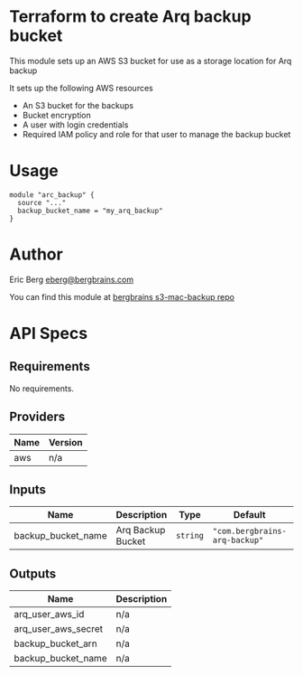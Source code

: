 # Terraform to create Arq backup bucket

This module sets up an AWS S3 bucket for use as a storage location for Arq backup

It sets up the following AWS resources
* An S3 bucket for the backups
* Bucket encryption
* A user with login credentials
* Required IAM policy and role for that user to manage the backup bucket

# Usage

```hcl
module "arc_backup" {
  source "..."
  backup_bucket_name = "my_arq_backup"
}
```
# Author

Eric Berg <eberg@bergbrains.com>

You can find this module at [bergbrains s3-mac-backup repo](https://github.com/bergbrains/arq-aws-s3-backup)

# API Specs

## Requirements

No requirements.

## Providers

| Name | Version |
|------|---------|
| aws | n/a |

## Inputs

| Name | Description | Type | Default | Required |
|------|-------------|------|---------|:--------:|
| backup\_bucket\_name | Arq Backup Bucket | `string` | `"com.bergbrains-arq-backup"` | no |

## Outputs

| Name | Description |
|------|-------------|
| arq\_user\_aws\_id | n/a |
| arq\_user\_aws\_secret | n/a |
| backup\_bucket\_arn | n/a |
| backup\_bucket\_name | n/a |

